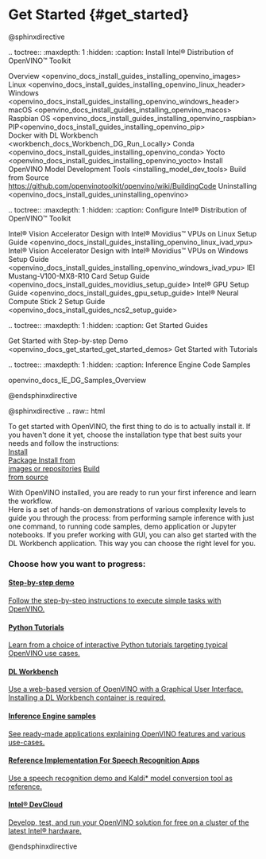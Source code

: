 # Get Started {#get_started}

@sphinxdirective

.. toctree::
   :maxdepth: 1
   :hidden:
   :caption: Install Intel® Distribution of OpenVINO™ Toolkit
   
   Overview <openvino_docs_install_guides_installing_openvino_images>
   Linux <openvino_docs_install_guides_installing_openvino_linux_header>
   Windows <openvino_docs_install_guides_installing_openvino_windows_header>
   macOS <openvino_docs_install_guides_installing_openvino_macos>
   Raspbian OS <openvino_docs_install_guides_installing_openvino_raspbian>   
   PIP<openvino_docs_install_guides_installing_openvino_pip>   
   Docker with DL Workbench <workbench_docs_Workbench_DG_Run_Locally>
   Conda <openvino_docs_install_guides_installing_openvino_conda>
   Yocto <openvino_docs_install_guides_installing_openvino_yocto>
   Install OpenVINO Model Development Tools <installing_model_dev_tools>
   Build from Source <https://github.com/openvinotoolkit/openvino/wiki/BuildingCode>
   Uninstalling <openvino_docs_install_guides_uninstalling_openvino>

.. toctree::
   :maxdepth: 1
   :hidden:
   :caption: Configure Intel® Distribution of OpenVINO™ Toolkit
   
   Intel® Vision Accelerator Design with Intel® Movidius™ VPUs on Linux Setup Guide <openvino_docs_install_guides_installing_openvino_linux_ivad_vpu>
   Intel® Vision Accelerator Design with Intel® Movidius™ VPUs on Windows Setup Guide <openvino_docs_install_guides_installing_openvino_windows_ivad_vpu>
   IEI Mustang-V100-MX8-R10 Card Setup Guide <openvino_docs_install_guides_movidius_setup_guide>
   Intel® GPU Setup Guide <openvino_docs_install_guides_gpu_setup_guide>
   Intel® Neural Compute Stick 2 Setup Guide <openvino_docs_install_guides_ncs2_setup_guide>
   
.. toctree::
   :maxdepth: 1
   :hidden:
   :caption: Get Started Guides
   
   Get Started with Step-by-step Demo <openvino_docs_get_started_get_started_demos>
   Get Started with Tutorials <tutorials>

.. toctree::
   :maxdepth: 1
   :hidden:
   :caption: Inference Engine Code Samples

   openvino_docs_IE_DG_Samples_Overview

@endsphinxdirective
   
   
@sphinxdirective
.. raw:: html
    
   <link rel="stylesheet" type="text/css" href="_static/css/getstarted_style.css">
   <p id="GSG_introtext">To get started with OpenVINO, the first thing to do is to actually install it. If you haven't done it yet, choose the installation type that best suits   your needs and follow the instructions:<br />
     <a href="openvino_docs_install_guides_installing_openvino_linux.html" >Install<br /> Package </a>
     <a href="openvino_docs_install_guides_installing_openvino_images.html" >Install from <br /> images or repositories</a>
     <a href="https://github.com/openvinotoolkit/openvino/wiki/BuildingCode" >Build <br /> from source</a>
   </p>
   <div style="clear:both;"> </div>   
   <p>With OpenVINO installed, you are ready to run your first inference and learn the workflow. <br /> Here is a set of hands-on demonstrations of various complexity levels to    guide you through the process: from performing sample inference with just one command, to running code samples, demo application or Jupyter notebooks. If you prefer working   with  GUI, you can also get started with the DL Workbench application. This way you can choose the right level for you.<br /></p>
   
   <h3>Choose how you want to progress:</h3>
   
   <div id="GSG_nextstepchoice">
     <a href="openvino_docs_get_started_get_started_demos.html" >
        <h4>Step-by-step demo		</h4>
        <p>Follow the step-by-step instructions to execute simple tasks with OpenVINO. </p>
     </a>
     <a href="tutorials.html" >
        <h4>Python Tutorials		</h4>
        <p>Learn from a choice of interactive Python tutorials targeting typical OpenVINO use cases.	</p>
     </a> 		
     <a href="workbench_docs_Workbench_DG_Introduction.html" >
        <h4>DL Workbench		</h4>
        <p>Use a web-based version of OpenVINO with a Graphical User Interface. Installing a DL Workbench container is required. </p>
     </a> 
     <a href="openvino_docs_IE_DG_Samples_Overview.html" >
        <h4>Inference Engine samples	</h4>
        <p>See ready-made applications explaining OpenVINO features and various use-cases.		</p>
     </a> 
     <a href="openvino_docs_IE_DG_Samples_Overview.html" >
        <h4>Reference Implementation For Speech Recognition Apps</h4>
        <p>Use a speech recognition demo and Kaldi* model conversion tool as reference. </p>
     </a>
     <a href="http://devcloud.intel.com/edge/" >
        <h4>Intel® DevCloud 	</h4>
        <p>Develop, test, and run your OpenVINO solution for free on a cluster of the latest Intel® hardware. </p>
     </a> 
   </div>
   <div style="clear:both;"> </div>
 
@endsphinxdirective